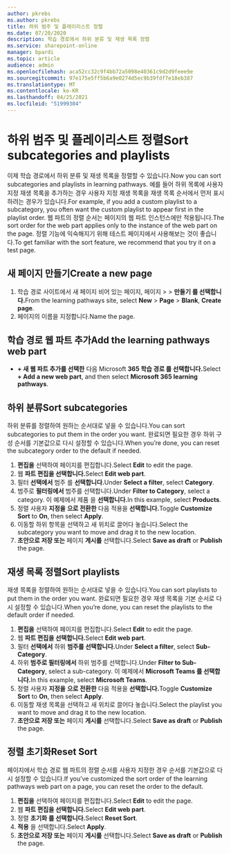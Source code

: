 ```yaml
---
author: pkrebs
ms.author: pkrebs
title: 하위 범주 및 플레이리스트 정렬
ms.date: 07/20/2020
description: 학습 경로에서 하위 분류 및 재생 목록 정렬
ms.service: sharepoint-online
manager: bpardi
ms.topic: article
audience: admin
ms.openlocfilehash: aca52cc32c9f4bb72a5098e40361c9d2d9feee9e
ms.sourcegitcommit: 97e175e5ff5b6a9e0274d5ec9b39fdf7e18eb387
ms.translationtype: MT
ms.contentlocale: ko-KR
ms.lasthandoff: 04/25/2021
ms.locfileid: "51999304"
---
```

# <a name="sort-subcategories-and-playlists"></a><span data-ttu-id="850e8-103">하위 범주 및 플레이리스트 정렬</span><span class="sxs-lookup"><span data-stu-id="850e8-103">Sort subcategories and playlists</span></span>

<span data-ttu-id="850e8-104">이제 학습 경로에서 하위 분류 및 재생 목록을 정렬할 수 있습니다.</span><span class="sxs-lookup"><span data-stu-id="850e8-104">Now you can sort subcategories and playlists in learning pathways.</span></span> <span data-ttu-id="850e8-105">예를 들어 하위 목록에 사용자 지정 재생 목록을 추가하는 경우 사용자 지정 재생 목록을 재생 목록 순서에서 먼저 표시하려는 경우가 있습니다.</span><span class="sxs-lookup"><span data-stu-id="850e8-105">For example, if you add a custom playlist to a subcategory, you often want the custom playlist to appear first in the playlist order.</span></span> <span data-ttu-id="850e8-106">웹 파트의 정렬 순서는 페이지의 웹 파트 인스턴스에만 적용됩니다.</span><span class="sxs-lookup"><span data-stu-id="850e8-106">The sort order for the web part applies only to the instance of the web part on the page.</span></span> <span data-ttu-id="850e8-107">정렬 기능에 익숙해지기 위해 테스트 페이지에서 사용해보는 것이 좋습니다.</span><span class="sxs-lookup"><span data-stu-id="850e8-107">To get familiar with the sort feature, we recommend that you try it on a test page.</span></span> 

## <a name="create-a-new-page"></a><span data-ttu-id="850e8-108">새 페이지 만들기</span><span class="sxs-lookup"><span data-stu-id="850e8-108">Create a new page</span></span>
1. <span data-ttu-id="850e8-109">학습 경로 사이트에서 새 페이지 비어 있는 페이지, 페이지  >    >   **만들기 를 선택합니다.**</span><span class="sxs-lookup"><span data-stu-id="850e8-109">From the learning pathways site, select **New** > **Page** > **Blank**, **Create page**.</span></span>
2. <span data-ttu-id="850e8-110">페이지의 이름을 지정합니다.</span><span class="sxs-lookup"><span data-stu-id="850e8-110">Name the page.</span></span>

## <a name="add-the-learning-pathways-web-part"></a><span data-ttu-id="850e8-111">학습 경로 웹 파트 추가</span><span class="sxs-lookup"><span data-stu-id="850e8-111">Add the learning pathways web part</span></span>
- <span data-ttu-id="850e8-112">**+ 새 웹 파트 추가를 선택한** 다음 Microsoft **365 학습 경로 를 선택합니다.**</span><span class="sxs-lookup"><span data-stu-id="850e8-112">Select **+ Add a new web part**, and then select **Microsoft 365 learning pathways**.</span></span>
 
## <a name="sort-subcategories"></a><span data-ttu-id="850e8-113">하위 분류</span><span class="sxs-lookup"><span data-stu-id="850e8-113">Sort subcategories</span></span>
<span data-ttu-id="850e8-114">하위 분류를 정렬하여 원하는 순서대로 넣을 수 있습니다.</span><span class="sxs-lookup"><span data-stu-id="850e8-114">You can sort subcategories to put them in the order you want.</span></span> <span data-ttu-id="850e8-115">완료되면 필요한 경우 하위 구성 순서를 기본값으로 다시 설정할 수 있습니다.</span><span class="sxs-lookup"><span data-stu-id="850e8-115">When you’re done, you can reset the subcategory order to the default if needed.</span></span>  
1. <span data-ttu-id="850e8-116">**편집을** 선택하여 페이지를 편집합니다.</span><span class="sxs-lookup"><span data-stu-id="850e8-116">Select **Edit** to edit the page.</span></span>
2. <span data-ttu-id="850e8-117">웹 **파트 편집을 선택합니다.**</span><span class="sxs-lookup"><span data-stu-id="850e8-117">Select **Edit web part**.</span></span>
3. <span data-ttu-id="850e8-118">필터 **선택에서** 범주 를 **선택합니다.**</span><span class="sxs-lookup"><span data-stu-id="850e8-118">Under **Select a filter**, select **Category**.</span></span> 
4. <span data-ttu-id="850e8-119">범주로 **필터링에서** 범주를 선택합니다.</span><span class="sxs-lookup"><span data-stu-id="850e8-119">Under **Filter to Category**, select a category.</span></span> <span data-ttu-id="850e8-120">이 예제에서 제품 을 **선택합니다.**</span><span class="sxs-lookup"><span data-stu-id="850e8-120">In this example, select **Products**.</span></span> 
5. <span data-ttu-id="850e8-121">정렬 사용자 **지정을** **으로 전환한** 다음 적용을 **선택합니다.**</span><span class="sxs-lookup"><span data-stu-id="850e8-121">Toggle **Customize Sort** to **On**, then select **Apply**.</span></span> 
6. <span data-ttu-id="850e8-122">이동할 하위 항목을 선택하고 새 위치로 끌어다 놓습니다.</span><span class="sxs-lookup"><span data-stu-id="850e8-122">Select the subcategory you want to move and drag it to the new location.</span></span> 
7. <span data-ttu-id="850e8-123">**초안으로 저장 또는** 페이지 **게시를** 선택합니다.</span><span class="sxs-lookup"><span data-stu-id="850e8-123">Select **Save as draft** or **Publish** the page.</span></span> 

## <a name="sort-playlists"></a><span data-ttu-id="850e8-124">재생 목록 정렬</span><span class="sxs-lookup"><span data-stu-id="850e8-124">Sort playlists</span></span>
<span data-ttu-id="850e8-125">재생 목록을 정렬하여 원하는 순서대로 넣을 수 있습니다.</span><span class="sxs-lookup"><span data-stu-id="850e8-125">You can sort playlists to put them in the order you want.</span></span> <span data-ttu-id="850e8-126">완료되면 필요한 경우 재생 목록을 기본 순서로 다시 설정할 수 있습니다.</span><span class="sxs-lookup"><span data-stu-id="850e8-126">When you’re done, you can reset the playlists to the default order if needed.</span></span>  
1. <span data-ttu-id="850e8-127">**편집을** 선택하여 페이지를 편집합니다.</span><span class="sxs-lookup"><span data-stu-id="850e8-127">Select **Edit** to edit the page.</span></span>
2. <span data-ttu-id="850e8-128">웹 **파트 편집을 선택합니다.**</span><span class="sxs-lookup"><span data-stu-id="850e8-128">Select **Edit web part**.</span></span>
3. <span data-ttu-id="850e8-129">필터 **선택에서** 하위 **범주를 선택합니다.**</span><span class="sxs-lookup"><span data-stu-id="850e8-129">Under **Select a filter**, select **Sub-Category**.</span></span> 
4. <span data-ttu-id="850e8-130">하위 **범주로 필터링에서** 하위 범주를 선택합니다.</span><span class="sxs-lookup"><span data-stu-id="850e8-130">Under **Filter to Sub-Category**, select a sub-category.</span></span> <span data-ttu-id="850e8-131">이 예제에서 **Microsoft Teams 를 선택합니다.**</span><span class="sxs-lookup"><span data-stu-id="850e8-131">In this example, select **Microsoft Teams**.</span></span>
5. <span data-ttu-id="850e8-132">정렬 사용자 **지정을** **으로 전환한** 다음 적용을 **선택합니다.**</span><span class="sxs-lookup"><span data-stu-id="850e8-132">Toggle **Customize Sort** to **On**, then select **Apply**.</span></span> 
6. <span data-ttu-id="850e8-133">이동할 재생 목록을 선택하고 새 위치로 끌어다 놓습니다.</span><span class="sxs-lookup"><span data-stu-id="850e8-133">Select the playlist you want to move and drag it to the new location.</span></span> 
7. <span data-ttu-id="850e8-134">**초안으로 저장 또는** 페이지 **게시를** 선택합니다.</span><span class="sxs-lookup"><span data-stu-id="850e8-134">Select **Save as draft** or **Publish** the page.</span></span> 

## <a name="reset-sort"></a><span data-ttu-id="850e8-135">정렬 초기화</span><span class="sxs-lookup"><span data-stu-id="850e8-135">Reset Sort</span></span>
<span data-ttu-id="850e8-136">페이지에서 학습 경로 웹 파트의 정렬 순서를 사용자 지정한 경우 순서를 기본값으로 다시 설정할 수 있습니다.</span><span class="sxs-lookup"><span data-stu-id="850e8-136">If you’ve customized the sort order of the learning pathways web part on a page, you can reset the order to the default.</span></span>  
1. <span data-ttu-id="850e8-137">**편집을** 선택하여 페이지를 편집합니다.</span><span class="sxs-lookup"><span data-stu-id="850e8-137">Select **Edit** to edit the page.</span></span>
2. <span data-ttu-id="850e8-138">웹 **파트 편집을 선택합니다.**</span><span class="sxs-lookup"><span data-stu-id="850e8-138">Select **Edit web part**.</span></span>
3. <span data-ttu-id="850e8-139">정렬 **초기화 를 선택합니다.**</span><span class="sxs-lookup"><span data-stu-id="850e8-139">Select **Reset Sort**.</span></span> 
4. <span data-ttu-id="850e8-140">**적용** 을 선택합니다.</span><span class="sxs-lookup"><span data-stu-id="850e8-140">Select **Apply**.</span></span> 
5. <span data-ttu-id="850e8-141">**초안으로 저장 또는** 페이지 **게시를** 선택합니다.</span><span class="sxs-lookup"><span data-stu-id="850e8-141">Select **Save as draft** or **Publish** the page.</span></span> 

